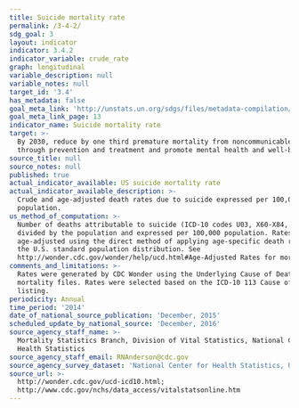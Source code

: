 ```yaml
---
title: Suicide mortality rate
permalink: /3-4-2/
sdg_goal: 3
layout: indicator
indicator: 3.4.2
indicator_variable: crude_rate
graph: longitudinal
variable_description: null
variable_notes: null
target_id: '3.4'
has_metadata: false
goal_meta_link: 'http://unstats.un.org/sdgs/files/metadata-compilation/Metadata-Goal-3.pdf'
goal_meta_link_page: 13
indicator_name: Suicide mortality rate
target: >-
  By 2030, reduce by one third premature mortality from noncommunicable diseases
  through prevention and treatment and promote mental health and well-being.
source_title: null
source_notes: null
published: true
actual_indicator_available: US suicide mortality rate
actual_indicator_available_description: >-
  Crude and age-adjusted death rates due to suicide expressed per 100,000
  population.
us_method_of_computation: >-
  Number of deaths attributable to suicide (ICD-10 codes U03, X60-X84, Y87.0)
  divided by the population and expressed per 100,000 population. Rates are
  age-adjusted using the direct method of applying age-specific death rates to
  the U.S. standard population distribution. See
  http://wonder.cdc.gov/wonder/help/ucd.html#Age-Adjusted Rates for more detail.
comments_and_limitations: >-
  Rates were generated by CDC Wonder using the Underlying Cause of Death
  mortality files. Rates were selected based on the ICD-10 113 Cause of Death
  listing.
periodicity: Annual
time_period: '2014'
date_of_national_source_publication: 'December, 2015'
scheduled_update_by_national_source: 'December, 2016'
source_agency_staff_name: >-
  Mortality Statistics Branch, Division of Vital Statistics, National Center for
  Health Statistics
source_agency_staff_email: RNAnderson@cdc.gov
source_agency_survey_dataset: 'National Center for Health Statistics, Underlying Cause of Death File'
source_url: >-
  http://wonder.cdc.gov/ucd-icd10.html;
  http://www.cdc.gov/nchs/data_access/vitalstatsonline.htm
---
```

